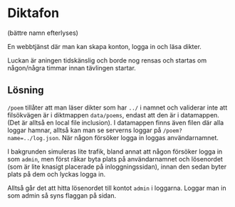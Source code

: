 # Diktafon
(bättre namn efterlyses)

En webbtjänst där man kan skapa konton, logga in och läsa dikter.

Luckan är aningen tidskänslig och borde nog rensas och startas om någon/några
timmar innan tävlingen startar.

## Lösning

`/poem` tillåter att man läser dikter som har `../` i namnet och validerar inte
att filsökvägen är i diktmappen `data/poems`, endast att den är i datamappen.
(Det är alltså en local file inclusion). I datamappen finns även filen där alla
loggar hamnar, alltså kan man se serverns loggar på `/poem?name=../log.json`.
När någon försöker logga in loggas användarnamnet.

I bakgrunden simuleras lite trafik, bland annat att någon försöker logga in som
`admin`, men först råkar byta plats på användarnamnet och lösenordet (som är
lite knasigt placerade på inloggningssidan), innan den sedan byter plats på dem
och lyckas logga in.

Alltså går det att hitta lösenordet till kontot `admin` i loggarna. Loggar man
in som admin så syns flaggan på sidan.
